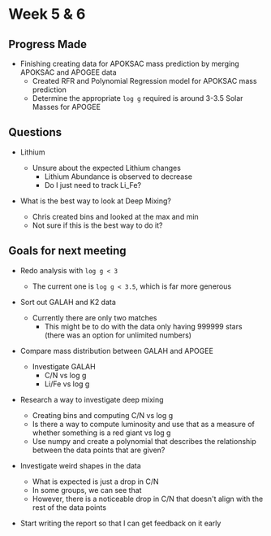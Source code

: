 # Week 5 & 6

## Progress Made

- Finishing creating data for APOKSAC mass prediction by merging APOKSAC and APOGEE data
  - Created RFR and Polynomial Regression model for APOKSAC mass prediction
  - Determine the appropriate `log g` required is around 3-3.5 Solar Masses for APOGEE

## Questions

- Lithium
  - Unsure about the expected Lithium changes
    - Lithium Abundance is observed to decrease
    - Do I just need to track Li_Fe?
    
- What is the best way to look at Deep Mixing?
  + Chris created bins and looked at the max and min
  + Not sure if this is the best way to do it?

## Goals for next meeting

- Redo analysis with `log g < 3`
  + The current one is `log g < 3.5`, which is far more generous
- Sort out GALAH and K2 data
  + Currently there are only two matches
    * This might be to do with the data only having 999999 stars (there was an option for unlimited numbers)
    
- Compare mass distribution between GALAH and APOGEE
  + Investigate GALAH 
    * C/N vs log g 
    * Li/Fe vs log g
    
- Research a way to investigate deep mixing
  + Creating bins and computing C/N vs log g
  + Is there a way to compute luminosity and use that as a measure of whether something is a red giant vs log g
  + Use numpy and create a polynomial that describes the relationship between the data points that are given?

- Investigate weird shapes in the data
  + What is expected is just a drop in C/N
  + In some groups, we can see that
  + However, there is a noticeable drop in C/N that doesn't align with the rest of the data points
  
- Start writing the report so that I can get feedback on it early